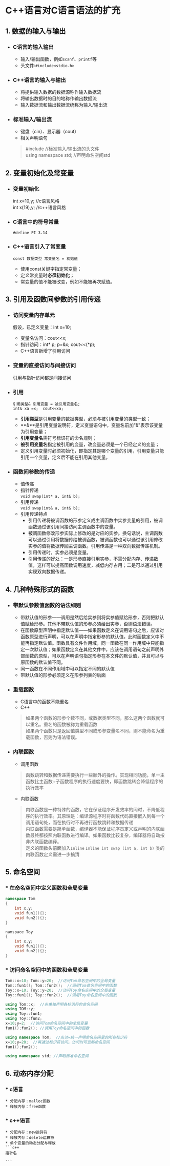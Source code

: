 # C++语言对C语言语法的扩充  
## 1. 数据的输入与输出  
* ### C语言的输入输出  
	* 输入/输出函数，例如`scanf`、`printf`等  
	* 头文件:`#include<stdio.h>`  

* ### C++语言的输入与输出  
	* 将提供输入数据的数据源称作输入数据流   
	* 将输出数据时的目的地称作输出数据流  
	* 输入数据流和输出数据流统称为输入/输出流  

* ### 标准输入/输出流  
	* 键盘（cin）、显示器（cout）  	
	* 相关声明语句  
	> #include<iostream>  //标准输入/输出流的头文件  
	> using namespace std;  //声明命名空间std    

## 2. 变量初始化及常变量  
* ### 变量初始化  
	int x=10,y;  //c语言风格  
	int x(19),y;  //c++语言风格  

* ### C语言中的符号常量  
	`#define PI 3.14`  

* ### C++语言引入了常变量   
	`const 数据类型 常变量名 = 初始值  `
	* 使用const关键字指定常变量；
	* 定义常变量时**必须初始化**；
	* 常变量的值不能被改变，例如不能被再次赋值。  
  
## 3. 引用及函数间参数的引用传递  
* ### 访问变量内存单元  
	假设，已定义变量：int x=10;  
	* 变量名访问：cout<<x;  
	* 指针访问：int* p; p=&x; cout<<(*p);  
	* C++语言新增了引用访问  

* ### 变量的直接访问与间接访问  
	引用与指针访问都是间接访问  

* ### 引用  
	`引用类型& 引用变量 = 被引用变量名;`  
	`int& xa =x;  cout<<xa;`  
	* **引用类型**是引用变量的数据类型，必须与被引用变量的类型一致；  
	* **&**是引用变量说明符，定义变量语句中，变量名前加"&"表示该变量为引用变量；  
	* **引用变量名**需符号标识符的命名规则；  
	* **被引用变量名**指定被引用的变量，改变量必须是一个已经定义的变量；  
	* 定义引用变量时必须初始化，即指定其是哪个变量的引用，引用变量只能引用一个变量，定义后不能在引用其他变量。  

* ### 函数间参数的传递  
	* 值传递  
	* 指针传递    
	`void swap(int* a, int& b);`  
	* 引用传递  
	`void swap(int& a, int& b);`
	* 引用传递特点  
		* 引用传递将被调函数的形参定义成主调函数中实参变量的引用，被调函数通过该引用间接访问主调函数中的变量。  
		* 被调函数修改形参实际上修改的是对应的实参。换句话说，主调函数可以通过引用将数据传给被调函数，被调函数也可以通过该引用修改实参的值将数据传回主调函数。引用传递是一种双向数据传递机制。
		* 引用传递时，实参必须是变量。  
		* 引用传递的好处：一是形参直接引用实参，不需分配内存、传递数值，这样可以提高函数调用速度，减低内存占用；二是可以通过引用实现双向数据传递。

## 4. 几种特殊形式的函数  
* ### 带默认参数值函数的语法细则  
	* 带默认值的形参——调用是然后给实参则将实参值赋给形参，否则把默认值赋给形参。其他不带默认值的形参必须给出实参，否则语法错误。
	* 在函数原型声明中指定默认值——如果函数定义在调用语句之后，应该对函数原型进行声明，可以在声明中指定形参的默认值，此时函数定义中不能再指定默认值。函数具有文件作用域，同一函数在同一作用域中只能指定一次默认值；如果函数定义在其他文件中，应该在调用语句之前声明外部函数的原型，可以在声明语句指定形参在本文件的默认值，并且可以与原函数的默认值不同。  
	* 同一函数在不同作用域中可以指定不同的默认值  
	* 带默认值的形参必须定义在形参列表的后面    

* ### 重载函数  
	* C语言中的函数不能重名  
	* C++
	> 如果两个函数的形参个数不同，或数据类型不同，那么这两个函数就可以重名。重名的函数被称为重载函数    
	> 如果两个函数只是返回值类型不同或形参变量名不同，则不能命名为重载函数，否则为语法错误。    

* ### 内联函数  
	* 调用函数  
	> 函数跳转和数据传递需要执行一些额外的操作。实现相同功能，单一主函数比主函数+子函数程序的执行速度要快，即函数跳转会降低程序的执行效率  
	* 内联函数  
	> 内联函数是一种特殊的函数，它在保证程序开发效率的同时，不降低程序的执行效率。其原理是：编译源程序时将函数代码直接嵌入到每一个调用语句处，而在执行时不再进行函数跳转和数据传递  
	> 内联函数需要是简单函数，编译器不能保证程序员定义或声明的内联函数最终都按照内联函数进行编译。如果函数比较复杂，编译器将自动按非内联函数编译。  
	> 定义的函数头前面加入`Inline` `Inline int swap (int a, int b)`
	> 类的内联函数定义需进一步搞清

## 5. 命名空间  
### * 在命名空间中定义函数和全局变量  
```c++
namespace Tom 
{
	int x,y;  
	void fun1(){};  
	void fun2(){};
}

namspace Toy 
{
	int x,y;
	void fun1(){};
	void fun2(){};
}
```  
### * 访问命名空间中的函数和全局变量  
```c++  
Tom::x=10; Tom::y=20;  //访问Tom命名空间中的全局变量  
Tom::fun1(); Tom::fun2();  //调用Tom命名空间中的函数
Toy::x=10; Toy::y=20;  //访问Toy命名空间中的全局变量  
Toy::fun1(); Toy::fun2();  //调用Toy命名空间中的函数

using Tom::x;  //先单独声明各标识符的命名空间
using TOM::y;
using Toy::fun1;
using Toy::fun2;
x=10;y=2;  //访问Tom命名空间中的全局变量
fun1();fun2(); //调用Toy命名空间中的函数  

using namespace Tom;  //先讨=统一声明命名空间里的所有标识符  
x=10;y=20;  //再通过标识符访问。访问时可忽略命名空间  
fun1();fun2();

using namespace std; //声明标准命名空间  
```

## 6. 动态内存分配  
### * c语言  
	* 分配内存：malloc函数  
	* 释放内存：free函数  

### * c++语言  
	* 分配内存：new运算符  
	* 释放内存：delete运算符  
	* 单个变量的动态分配与释放  
	```c++
	指针名  

	```


